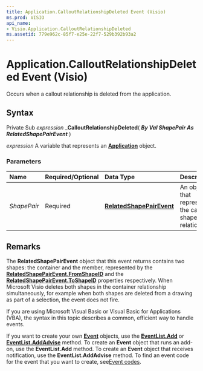 ```yaml
---
title: Application.CalloutRelationshipDeleted Event (Visio)
ms.prod: VISIO
api_name:
- Visio.Application.CalloutRelationshipDeleted
ms.assetid: 779e962c-85f7-e25e-22f7-529b392b93a2
---
```



# Application.CalloutRelationshipDeleted Event (Visio)

Occurs when a callout relationship is deleted from the application.


## Syntax

Private Sub  _expression_ _**CalloutRelationshipDeleted**( **_By Val ShapePair As RelatedShapePairEvent_** )

 _expression_ A variable that represents an **[Application](application-object-visio.md)** object.


### Parameters



|**Name**|**Required/Optional**|**Data Type**|**Description**|
|:-----|:-----|:-----|:-----|
| _ShapePair_|Required| **[RelatedShapePairEvent](relatedshapepairevent-object-visio.md)**|An object that represents the callout shape-pair relationship.|

## Remarks

The  **RelatedShapePairEvent** object that this event returns contains two shapes: the container and the member, represented by the **[RelatedShapePairEvent.FromShapeID](relatedshapepairevent-fromshapeid-property-visio.md)** and the **[RelatedShapePairEvent.ToShapeID](relatedshapepairevent-toshapeid-property-visio.md)** properties respectively. When Microsoft Visio deletes both shapes in the container relationship simultaneously, for example when both shapes are deleted from a drawing as part of a selection, the event does not fire.

If you are using Microsoft Visual Basic or Visual Basic for Applications (VBA), the syntax in this topic describes a common, efficient way to handle events.

If you want to create your own  **[Event](event-object-visio.md)** objects, use the **[EventList.Add](eventlist-add-method-visio.md)** or **[EventList.AddAdvise](eventlist-addadvise-method-visio.md)** method. To create an **Event** object that runs an add-on, use the **EventList.Add** method. To create an **Event** object that receives notification, use the **EventList.AddAdvise** method. To find an event code for the event that you want to create, see[Event codes](http://msdn.microsoft.com/library/event-codes-visio%28Office.15%29.aspx).


